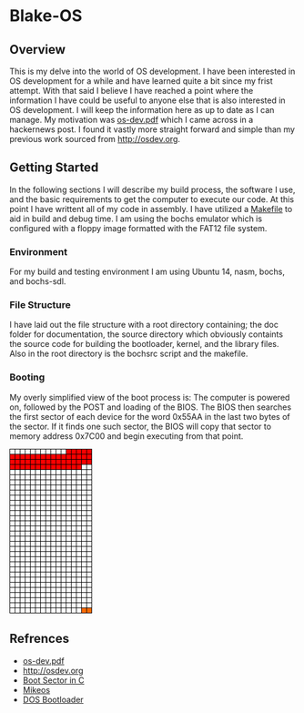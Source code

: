 # Blake-OS
## Overview
  This is my delve into the world of OS development. I have been interested in OS development for a while and have learned quite a bit since my frist attempt. With that said I believe I have reached a point where the information I have could be useful to anyone else that is also interested in OS development. I will keep the information here as up to date as I can manage. My motivation was [os-dev.pdf](http://www.cs.bham.ac.uk/~exr/lectures/opsys/10_11/lectures/os-dev.pdf) which I came across in a hackernews post. I found it vastly more straight forward and simple than my previous work sourced from http://osdev.org.

## Getting Started
  In the following sections I will describe my build process, the software I use, and the basic requirements to get the computer to execute our code. At this point I have writtent all of my code in assembly. I have utilized a [Makefile](https://github.com/arnoldblake/blake-os/blob/master/Makefile) to aid in build and debug time. I am using the bochs emulator which is configured with a floppy image formatted with the FAT12 file system.
  
### Environment
  For my build and testing environment I am using Ubuntu 14, nasm, bochs, and bochs-sdl.
  
### File Structure
  I have laid out the file structure with a root directory containing; the doc folder for documentation, the source directory which obviously containts the source code for building the bootloader, kernel, and the library files. Also in the root directory is the bochsrc script and the makefile.
  
### Booting
  My overly simplified view of the boot process is: The computer is powered on, followed by the POST and loading of the BIOS. The BIOS then searches the first sector of each device for the word 0x55AA in the last two bytes of the sector. If it finds one such sector, the BIOS will copy that sector to memory address 0x7C00 and begin executing from that point.
  
![Boot Sector Byte Diagram](https://github.com/arnoldblake/blake-os/blob/master/doc/images/boot_sector_byte_diagram.png)
  
## Refrences
* [os-dev.pdf](http://www.cs.bham.ac.uk/~exr/lectures/opsys/10_11/lectures/os-dev.pdf)
* http://osdev.org
* [Boot Sector in C](http://crimsonglow.ca/~kjiwa/x86-dos-boot-sector-in-c.html)
* [Mikeos](http://mikeos.sourceforge.net/)
* [DOS Bootloader](http://www.tburke.net/info/ntldr/bootsect.txt)
